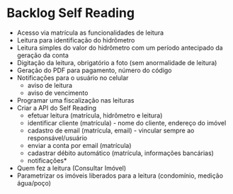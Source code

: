 ﻿# Backlog Self Reading

- Acesso via matrícula as funcionalidades de leitura
- Leitura para identificação do hidrômetro
- Leitura simples do valor do hidrômetro com um período antecipado da geração da conta
- Digitação da leitura, obrigatório a foto (sem anormalidade de leitura)
- Geração do PDF para pagamento, número do código
- Notificações para o usuário no celular
  - aviso de leitura
  - aviso de vencimento
- Programar uma fiscalização nas leituras
- Criar a API do Self Reading
  - efetuar leitura (matrícula, hidrômetro e leitura)
  - identificar cliente (matrícula) - nome do cliente, endereço do imóvel
  - cadastro de email (matrícula, email) - vincular sempre ao responsável/usuário
  - enviar a conta por email (matrícula)
  - cadastrar débito automático (matrícula, informações bancárias)
  - notificações*
- Quem fez a leitura (Consultar Imóvel)
- Parametrizar os imóveis liberados para a leitura (condomínio, medição água/poço)
